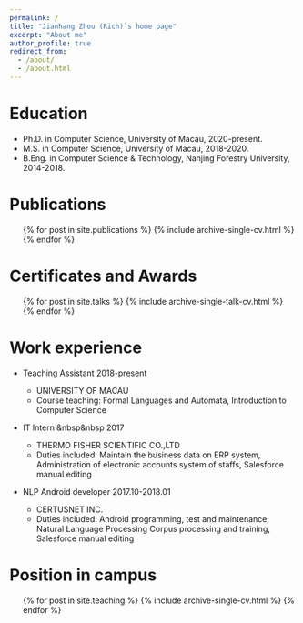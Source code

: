 ```yaml
---
permalink: /
title: "Jianhang Zhou (Rich)`s home page"
excerpt: "About me"
author_profile: true
redirect_from: 
  - /about/
  - /about.html
---
```


Education
======
* Ph.D. in Computer Science, University of Macau, 2020-present.
* M.S. in Computer Science, University of Macau, 2018-2020.
* B.Eng. in Computer Science & Technology, Nanjing Forestry University, 2014-2018.

Publications
======
  <ul>{% for post in site.publications %}
    {% include archive-single-cv.html %}
  {% endfor %}</ul>
  
Certificates and Awards
======
  <ul>{% for post in site.talks %}
    {% include archive-single-talk-cv.html %}
  {% endfor %}</ul>

Work experience
======
* Teaching Assistant    2018-present
  * UNIVERSITY OF MACAU
  * Course teaching: Formal Languages and Automata, Introduction to Computer Science

* IT Intern &nbsp&nbsp    2017
  * THERMO FISHER SCIENTIFIC CO.,LTD
  * Duties included: Maintain the business data on ERP system, Administration of electronic accounts system of staffs, Salesforce manual editing
  
* NLP Android developer    2017.10-2018.01
  * CERTUSNET INC.
  * Duties included: Android programming, test and maintenance, Natural Language Processing Corpus processing and training, Salesforce manual editing

Position in campus
======
  <ul>{% for post in site.teaching %}
    {% include archive-single-cv.html %}
  {% endfor %}</ul>


